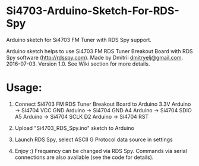 # Si4703-Arduino-Sketch-For-RDS-Spy
Arduino sketch for Si4703 FM Tuner with RDS Spy support.

Arduino sketch helps to use Si4703 FM RDS Tuner Breakout Board with RDS Spy software (http://rdsspy.com).
Made by Dmitrii dmitryelj@gmail.com.
2016-07-03. Version 1.0.
See Wiki section for more details.

# Usage:

1) Connect Si4703 FM RDS Tuner Breakout Board to Arduino
   3.3V Arduino -> Si4704 VCC
   GND Arduino  -> Si4704 GND
   A4 Arduino   -> Si4704 SDIO
   A5 Arduino   -> Si4704 SCLK
   D2 Arduino   -> Si4704 RST

2) Upload "Si4703_RDS_Spy.ino" sketch to Arduino
 
3) Launch RDS Spy, select ASCII G Protocol data source in settings

4) Enjoy :)
   Frequency can be changed via RDS Spy.
   Commands via serial connections are also available (see the code for details). 
